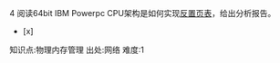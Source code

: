 4
阅读64bit IBM Powerpc CPU架构是如何实现[反置页表](http://en.wikipedia.org/wiki/Page_table#Inverted_page_table)，给出分析报告。
- [x]

知识点:物理内存管理
出处:网络
难度:1
> 

